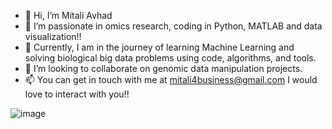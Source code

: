 - 👋 Hi, I’m Mitali Avhad
- 👀 I’m passionate in omics research, coding in Python, MATLAB and data visualization!!
- 🌱 Currently, I am in the journey of learning Machine Learning and solving biological big data problems using code, algorithms, and tools.
- 💞️ I’m looking to collaborate on genomic data manipulation projects. 
- 📫 You can get in touch with me at mitali4business@gmail.com
      I would love to interact with you!!
   
![image](https://user-images.githubusercontent.com/80688620/125157423-83ebc280-e188-11eb-82f6-9f69b1c89aa8.png)
